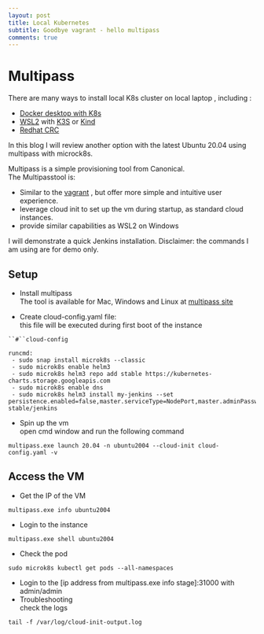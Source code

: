 ```yaml
---
layout: post
title: Local Kubernetes 
subtitle: Goodbye vagrant - hello multipass
comments: true
---
```


# Multipass   
There are many ways to install local K8s cluster on local laptop , including :
* [Docker desktop with K8s](https://www.docker.com/blog/docker-windows-desktop-now-kubernetes/)
* [WSL2](https://ubuntu.com/wsl) with [K3S](https://k3s.io/) or [Kind](https://kubernetes.io/docs/setup/learning-environment/kind/)
* [Redhat CRC](https://developers.redhat.com/blog/2019/09/05/red-hat-openshift-4-on-your-laptop-introducing-red-hat-codeready-containers/)

In this blog I will review another option with the latest Ubuntu 20.04 using multipass with microck8s.

Multipass is a simple provisioning tool from Canonical.   
The Multipasstool is:
* Similar to the [vagrant](https://www.vagrantup.com/)  , but offer more simple and intuitive user experience.
* leverage cloud init to set up the vm during startup, as standard cloud instances. 
* provide similar capabilities as WSL2 on Windows 

I will demonstrate a quick Jenkins installation. 
Disclaimer: the commands I am using are for demo only.

## Setup 
* Install multipass  
The tool is available for Mac, Windows and Linux at [multipass site](https://multipass.run/)

* Create cloud-config.yaml file:  
this file will be executed during first boot of the instance  
```
``#``cloud-config

runcmd:
 - sudo snap install microk8s --classic 
 - sudo microk8s enable helm3
 - sudo microk8s helm3 repo add stable https://kubernetes-charts.storage.googleapis.com
 - sudo microk8s enable dns
 - sudo microk8s helm3 install my-jenkins --set persistence.enabled=false,master.serviceType=NodePort,master.adminPassword="admin",master.nodePort=31000 stable/jenkins
```

* Spin up the vm  
open cmd window and run the following command 
```
multipass.exe launch 20.04 -n ubuntu2004 --cloud-init cloud-config.yaml -v
```

## Access the VM 
* Get the IP of the VM 
```
multipass.exe info ubuntu2004
```
* Login to the instance 
```
multipass.exe shell ubuntu2004
```
* Check the pod
```
sudo microk8s kubectl get pods --all-namespaces
```
* Login to the [ip address from multipass.exe info stage]:31000 with admin/admin 
* Troubleshooting  
check the logs 
```
tail -f /var/log/cloud-init-output.log
```
